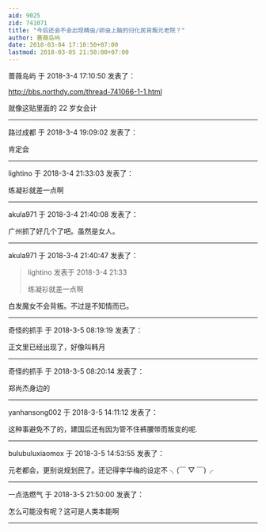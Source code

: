 ```yaml
---
aid: 9025
zid: 741071
title: "今后还会不会出现精虫/卵虫上脑的归化民背叛元老院？"
author: 蔷薇岛屿
date: 2018-03-04 17:10:50+07:00
lastmod: 2018-03-05 21:50:00+07:00
---
```


蔷薇岛屿 于 2018-3-4 17:10:50 发表了：

http://bbs.northdy.com/thread-741066-1-1.html

就像这贴里面的 22 岁女会计

---

路过成都 于 2018-3-4 19:09:02 发表了：

肯定会

---

lightino 于 2018-3-4 21:33:03 发表了：

练凝衫就差一点啊

---

akula971 于 2018-3-4 21:40:08 发表了：

广州抓了好几个了吧。虽然是女人。

---

akula971 于 2018-3-4 21:40:47 发表了：

> lightino 发表于 2018-3-4 21:33
>
> 练凝衫就差一点啊

白发魔女不会背叛。不过是不知情而已。

---

奇怪的抓手 于 2018-3-5 08:19:19 发表了：

正文里已经出现了，好像叫韩月

---

奇怪的抓手 于 2018-3-5 08:20:14 发表了：

郑尚杰身边的

---

yanhansong002 于 2018-3-5 14:11:12 发表了：

这种事避免不了的，建国后还有因为管不住裤腰带而叛变的呢.

---

bulubuluxiaomox 于 2018-3-5 14:53:55 发表了：

元老都会，更别说规划民了。还记得李华梅的设定不 ╮(￣ ▽ ￣)╭

---

一点浩燃气 于 2018-3-5 21:50:00 发表了：

怎么可能没有呢？这可是人类本能啊

---
